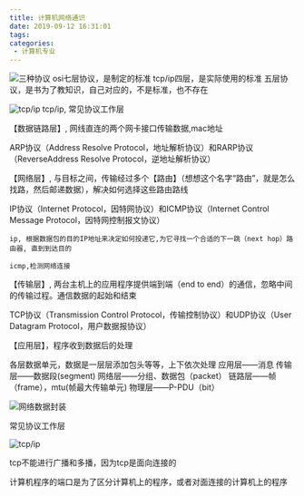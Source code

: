 ```yaml
---
title: 计算机网络通识
date: 2019-09-12 16:31:01
tags:
categories:
 - 计算机专业
---
```


![三种协议](3-protocol.png)
osi七层协议，是制定的标准
tcp/ip四层，是实际使用的标准
五层协议，是书为了教知识，自己对应的，不是标准，也不存在

![tcp/ip](tcp-protocol.jpg)
tcp/ip, 常见协议工作层

【数据链路层】, 网线直连的两个网卡接口传输数据,mac地址

ARP协议（Address Resolve Protocol，地址解析协议）和RARP协议（ReverseAddress Resolve Protocol，逆地址解析协议）

【网络层】, 与目标之间，传输经过多个【路由】（想想这个名字“路由”，就是怎么找路，然后邮递数据），解决如何选择这些路由路线

IP协议（Internet Protocol，因特网协议）和ICMP协议（Internet Control Message Protocol，因特网控制报文协议）

    ip, 根据数据包的目的IP地址来决定如何投递它,为它寻找一个合适的下一跳（next hop）路由器, 直到到达目的

    icmp,检测网络连接

【传输层】, 两台主机上的应用程序提供端到端（end to end）的通信，忽略中间的传输过程。通信数据的起始和结束

TCP协议（Transmission Control Protocol，传输控制协议）和UDP协议（User Datagram Protocol，用户数据报协议）

【应用层】，程序收到数据后的处理

各层数据单元，数据是一层层添加包头等等，上下依次处理
应用层——消息
传输层——数据段(segment)
网络层——分组、数据包（packet）
链路层——帧（frame），mtu(帧最大传输单元)
物理层——P-PDU（bit）

![网络数据封装](protocol-up-down.gif)

常见协议工作层

![tcp/ip](protocol-common.png)

tcp不能进行广播和多播，因为tcp是面向连接的

计算机程序的端口是为了区分计算机上的程序，或者对面连接的计算机上的程序
